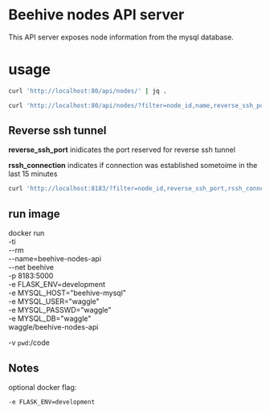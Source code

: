 
# Beehive nodes API server
 
This API server exposes node information from the mysql database.


# usage

```bash
curl 'http://localhost:80/api/nodes/' | jq .

curl 'http://localhost:80/api/nodes/?filter=node_id,name,reverse_ssh_port,opmode,project,description,location,iccid,imei&format=csv'
```

## Reverse ssh tunnel

**reverse_ssh_port** inidicates the port reserved for reverse ssh tunnel

**rssh_connection** indicates if connection was established sometoime in the last 15 minutes

```bash
curl 'http://localhost:8183/?filter=node_id,reverse_ssh_port,rssh_connection' | jq .
```


## run image
docker run \
  -ti \
  --rm \
  --name=beehive-nodes-api \
  --net beehive \
  -p 8183:5000 \
  -e FLASK_ENV=development \
  -e MYSQL_HOST="beehive-mysql" \
  -e MYSQL_USER="waggle" \
  -e MYSQL_PASSWD="waggle" \
  -e MYSQL_DB="waggle" \
  waggle/beehive-nodes-api

-v `pwd`:/code 


## Notes

optional docker flag:
```
-e FLASK_ENV=development
```